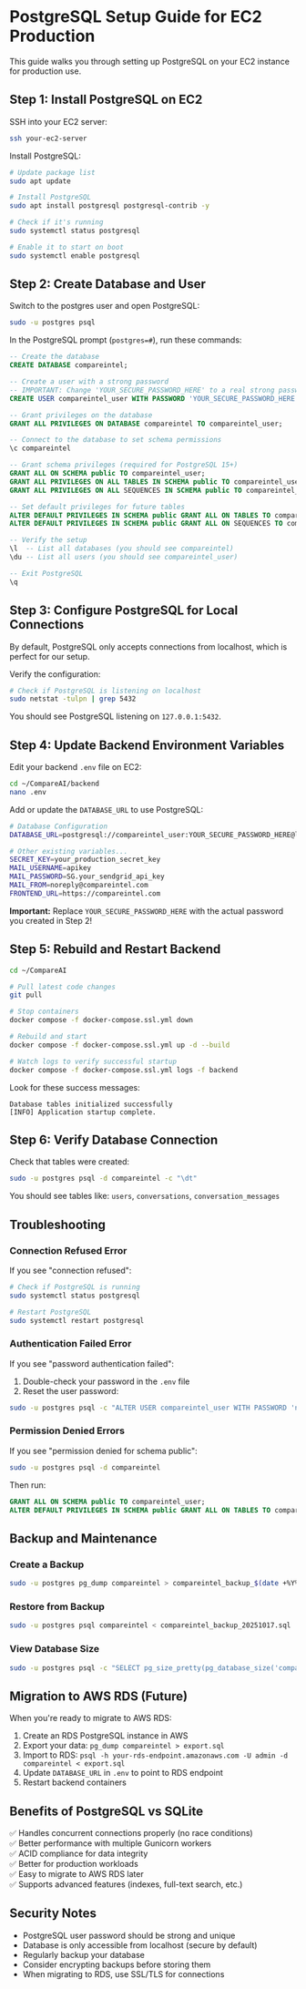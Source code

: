 # PostgreSQL Setup Guide for EC2 Production

This guide walks you through setting up PostgreSQL on your EC2 instance for production use.

## Step 1: Install PostgreSQL on EC2

SSH into your EC2 server:

```bash
ssh your-ec2-server
```

Install PostgreSQL:

```bash
# Update package list
sudo apt update

# Install PostgreSQL
sudo apt install postgresql postgresql-contrib -y

# Check if it's running
sudo systemctl status postgresql

# Enable it to start on boot
sudo systemctl enable postgresql
```

## Step 2: Create Database and User

Switch to the postgres user and open PostgreSQL:

```bash
sudo -u postgres psql
```

In the PostgreSQL prompt (`postgres=#`), run these commands:

```sql
-- Create the database
CREATE DATABASE compareintel;

-- Create a user with a strong password
-- IMPORTANT: Change 'YOUR_SECURE_PASSWORD_HERE' to a real strong password!
CREATE USER compareintel_user WITH PASSWORD 'YOUR_SECURE_PASSWORD_HERE';

-- Grant privileges on the database
GRANT ALL PRIVILEGES ON DATABASE compareintel TO compareintel_user;

-- Connect to the database to set schema permissions
\c compareintel

-- Grant schema privileges (required for PostgreSQL 15+)
GRANT ALL ON SCHEMA public TO compareintel_user;
GRANT ALL PRIVILEGES ON ALL TABLES IN SCHEMA public TO compareintel_user;
GRANT ALL PRIVILEGES ON ALL SEQUENCES IN SCHEMA public TO compareintel_user;

-- Set default privileges for future tables
ALTER DEFAULT PRIVILEGES IN SCHEMA public GRANT ALL ON TABLES TO compareintel_user;
ALTER DEFAULT PRIVILEGES IN SCHEMA public GRANT ALL ON SEQUENCES TO compareintel_user;

-- Verify the setup
\l  -- List all databases (you should see compareintel)
\du -- List all users (you should see compareintel_user)

-- Exit PostgreSQL
\q
```

## Step 3: Configure PostgreSQL for Local Connections

By default, PostgreSQL only accepts connections from localhost, which is perfect for our setup.

Verify the configuration:

```bash
# Check if PostgreSQL is listening on localhost
sudo netstat -tulpn | grep 5432
```

You should see PostgreSQL listening on `127.0.0.1:5432`.

## Step 4: Update Backend Environment Variables

Edit your backend `.env` file on EC2:

```bash
cd ~/CompareAI/backend
nano .env
```

Add or update the `DATABASE_URL` to use PostgreSQL:

```bash
# Database Configuration
DATABASE_URL=postgresql://compareintel_user:YOUR_SECURE_PASSWORD_HERE@localhost:5432/compareintel

# Other existing variables...
SECRET_KEY=your_production_secret_key
MAIL_USERNAME=apikey
MAIL_PASSWORD=SG.your_sendgrid_api_key
MAIL_FROM=noreply@compareintel.com
FRONTEND_URL=https://compareintel.com
```

**Important:** Replace `YOUR_SECURE_PASSWORD_HERE` with the actual password you created in Step 2!

## Step 5: Rebuild and Restart Backend

```bash
cd ~/CompareAI

# Pull latest code changes
git pull

# Stop containers
docker compose -f docker-compose.ssl.yml down

# Rebuild and start
docker compose -f docker-compose.ssl.yml up -d --build

# Watch logs to verify successful startup
docker compose -f docker-compose.ssl.yml logs -f backend
```

Look for these success messages:
```
Database tables initialized successfully
[INFO] Application startup complete.
```

## Step 6: Verify Database Connection

Check that tables were created:

```bash
sudo -u postgres psql -d compareintel -c "\dt"
```

You should see tables like: `users`, `conversations`, `conversation_messages`

## Troubleshooting

### Connection Refused Error

If you see "connection refused":

```bash
# Check if PostgreSQL is running
sudo systemctl status postgresql

# Restart PostgreSQL
sudo systemctl restart postgresql
```

### Authentication Failed Error

If you see "password authentication failed":

1. Double-check your password in the `.env` file
2. Reset the user password:

```bash
sudo -u postgres psql -c "ALTER USER compareintel_user WITH PASSWORD 'new_password';"
```

### Permission Denied Errors

If you see "permission denied for schema public":

```bash
sudo -u postgres psql -d compareintel
```

Then run:

```sql
GRANT ALL ON SCHEMA public TO compareintel_user;
ALTER DEFAULT PRIVILEGES IN SCHEMA public GRANT ALL ON TABLES TO compareintel_user;
```

## Backup and Maintenance

### Create a Backup

```bash
sudo -u postgres pg_dump compareintel > compareintel_backup_$(date +%Y%m%d).sql
```

### Restore from Backup

```bash
sudo -u postgres psql compareintel < compareintel_backup_20251017.sql
```

### View Database Size

```bash
sudo -u postgres psql -c "SELECT pg_size_pretty(pg_database_size('compareintel'));"
```

## Migration to AWS RDS (Future)

When you're ready to migrate to AWS RDS:

1. Create an RDS PostgreSQL instance in AWS
2. Export your data: `pg_dump compareintel > export.sql`
3. Import to RDS: `psql -h your-rds-endpoint.amazonaws.com -U admin -d compareintel < export.sql`
4. Update `DATABASE_URL` in `.env` to point to RDS endpoint
5. Restart backend containers

## Benefits of PostgreSQL vs SQLite

✅ Handles concurrent connections properly (no race conditions)  
✅ Better performance with multiple Gunicorn workers  
✅ ACID compliance for data integrity  
✅ Better for production workloads  
✅ Easy to migrate to AWS RDS later  
✅ Supports advanced features (indexes, full-text search, etc.)

## Security Notes

- PostgreSQL user password should be strong and unique
- Database is only accessible from localhost (secure by default)
- Regularly backup your database
- Consider encrypting backups before storing them
- When migrating to RDS, use SSL/TLS for connections

